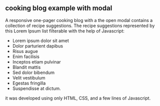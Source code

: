 ## cooking blog example with modal 
A responsive one-pager cooking blog with a the open modal contains a collection of recipe suggestions.
The recipe suggestions represented by this Lorem Ipsum list filterable with the help of Javascript:
- Lorem ipsum dolor sit amet
- Dolor parturient dapibus
- Risus augue
- Enim facilisis
- Inceptos etiam pulvinar
- Blandit mattis
- Sed dolor bibendum
- Velit vestibulum
- Egestas fringilla
- Suspendisse at dictum. 

it was developed using only HTML, CSS, and a few lines of Javascript.  



